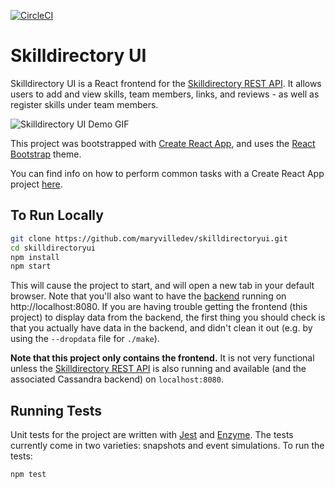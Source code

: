 [![CircleCI](https://circleci.com/gh/maryvilledev/skilldirectory.svg?style=svg)](https://circleci.com/gh/maryvilledev/skilldirectoryui)
# Skilldirectory UI
Skilldirectory UI is a React frontend for the [Skilldirectory REST API](https://github.com/maryvilledev/skilldirectory). It allows users to add and view skills, team members, links, and reviews - as well as register skills under team members.

![Skilldirectory UI Demo GIF](http://i.giphy.com/l0ExcOOIp6RKTVA5i.gif)

This project was bootstrapped with [Create React App](https://github.com/facebookincubator/create-react-app), and uses the [React Bootstrap](https://react-bootstrap.github.io/) theme.

You can find info on how to perform common tasks with a Create React App project [here](https://github.com/facebookincubator/create-react-app/blob/master/packages/react-scripts/template/README.md).

## To Run Locally
```bash
git clone https://github.com/maryvilledev/skilldirectoryui.git
cd skilldirectoryui
npm install
npm start
```
This will cause the project to start, and will open a new tab in your default browser. Note that you'll also want
to have the [backend](https://github.com/maryvilledev/skilldirectory) running on http://localhost:8080. If you are
having trouble getting the frontend (this project) to display data from the backend, the first thing you should
check is that you actually have data in the backend, and didn't clean it out (e.g. by using the `--dropdata` file
for `./make`).

**Note that this project only contains the frontend.** It is not very functional unless the [Skilldirectory REST API](https://github.com/maryvilledev/skilldirectory) is also running and available (and the associated Cassandra backend) on `localhost:8080`.

## Running Tests
Unit tests for the project are written with [Jest](https://facebook.github.io/jest/docs/tutorial-react.html) and [Enzyme](https://github.com/airbnb/enzyme). The tests currently come in two varieties: snapshots and event simulations. To run the tests:
```bash
npm test
```
